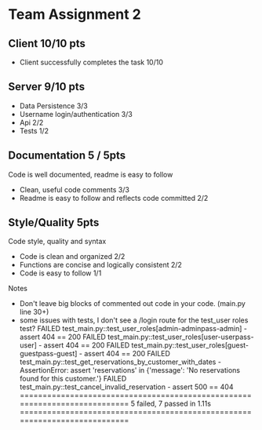 # Team Assignment 2

## Client 10/10 pts
- Client successfully completes the task 10/10

## Server 9/10 pts
- Data Persistence 3/3
- Username login/authentication 3/3
- Api 2/2
- Tests 1/2


## Documentation 5 / 5pts
Code is well documented, readme is easy to follow
- Clean, useful code comments 3/3
- Readme is easy to follow and reflects code committed 2/2


## Style/Quality 5pts
Code style, quality and syntax
- Code is clean and organized 2/2
- Functions are concise and logically consistent 2/2
- Code is easy to follow 1/1

Notes
- Don't leave big blocks of commented out code in your code. (main.py line 30+)
- some issues with tests, I don't see a /login route for the test_user roles test?
FAILED test_main.py::test_user_roles[admin-adminpass-admin] - assert 404 == 200
FAILED test_main.py::test_user_roles[user-userpass-user] - assert 404 == 200
FAILED test_main.py::test_user_roles[guest-guestpass-guest] - assert 404 == 200
FAILED test_main.py::test_get_reservations_by_customer_with_dates - AssertionError: assert 'reservations' in {'message': 'No reservations found for this customer.'}
FAILED test_main.py::test_cancel_invalid_reservation - assert 500 == 404
=========================================================================== 5 failed, 7 passed in 1.11s ===========================================================================